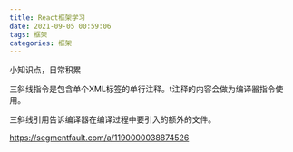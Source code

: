 ```yaml
---
title: React框架学习
date: 2021-09-05 00:59:06
tags: 框架
categories: 框架
---
```


<p>小知识点，日常积累</p>

<!-- more -->

<p>三斜线指令是包含单个XML标签的单行注释。t注释的内容会做为编译器指令使用。</p>

<p>三斜线引用告诉编译器在编译过程中要引入的额外的文件。</p>

https://segmentfault.com/a/1190000038874526
